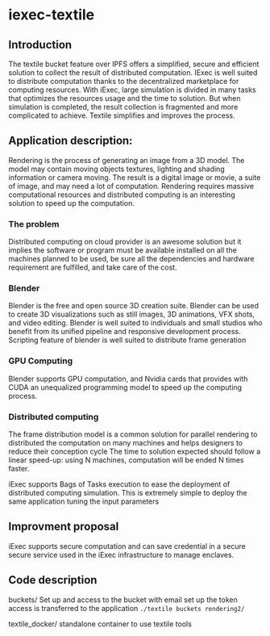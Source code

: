# iexec-textile


## Introduction
The textile bucket feature over IPFS offers a simplified, secure and efficient solution to collect the result of distributed computation. IExec is well suited to distribute computation thanks to the decentralized marketplace for computing resources. With iExec, large simulation is divided in many tasks that optimizes the resources usage and the time to solution. But when simulation is completed, the result collection is fragmented and more complicated to achieve. Textile simplifies and improves the process.

## Application description:

Rendering is the process of generating an image from a 3D model. The model may contain moving objects textures, lighting and shading information or camera moving.
The result is a digital image or movie, a suite of image, and may need a lot of computation. 
Rendering requires massive computational resources and distributed computing is an interesting solution to speed up the computation.

### The problem
Distributed computing on cloud provider is an awesome solution but it implies the software or program must be available installed on all the machines planned to be used, be sure all the dependencies and hardware requirement are fulfilled, and take care of the cost.

### Blender 

Blender is the free and open source 3D creation suite. Blender can be used to create 3D visualizations such as still images, 3D animations, VFX shots, and video editing. Blender is well suited to individuals and small studios who benefit from its unified pipeline and responsive development process. Scripting feature of blender is well suited to distribute frame generation

### GPU Computing 

Blender supports GPU computation, and Nvidia cards that provides with CUDA an unequalized programming model to speed up the computing process. 

### Distributed computing 

The frame distribution model is a common solution for parallel rendering to distributed the computation on many machines and helps designers to reduce their conception cycle
The time to solution expected should follow a linear speed-up: using N machines, computation will be ended N times faster.  

iExec supports Bags of Tasks execution to ease the deployment of distributed computing simulation. This is extremely simple to deploy the same application tuning the input parameters


## Improvment proposal
iExec supports secure computation and can save credential in a secure secure service used in the iExec infrastructure to manage enclaves.  


## Code description

buckets/ 
Set up and access to the bucket with email set up 
the token access is transferred to the application 
```./textile buckets rendering2/```

textile_docker/
standalone container to use textile tools

